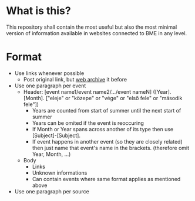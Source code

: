 # What is this?
This repository shall contain the most useful but also the most minimal version of information available in websites connected to BME in any level.

# Format
- Use links whenever possible
	- Post original link, but [web archive](https://web.archive.org/) it before
- Use one paragraph per event
	- Header: [event name1/event name2/.../event nameN] ([Year]. [Month]. ["eleje" or "közepe" or "vége" or "első fele" or "második fele"])
		- Years are counted from start of summer until the next start of summer
		- Years can be omited if the event is reoccuring
		- If Month or Year spans across another of its type then use [Subject]-[Subject].
		- If event happens in another event (so they are closely related) then just name that event's name in the brackets. (therefore omit Year, Month, ...)
	- Body
		- Links
		- Unknown informations
		- Can contain events where same format applies as mentioned above
- Use one paragraph per source
